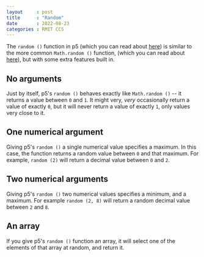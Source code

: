 ```yaml
---
layout     : post
title      : "Random"
date       : 2022-08-23
categories : RMIT CCS
---
```


The `random ()` function in p5 (which you can read about [here](https://p5js.org/reference/#/p5/random)) is similar to the more common `Math.random ()` function, (which you can read about [here](https://developer.mozilla.org/en-US/docs/Web/JavaScript/Reference/Global_Objects/Math/random)), but with some extra features built in.

##  No arguments

Just by itself, p5's `random ()` behaves exactly like `Math.random ()` -- it returns a value between `0` and `1`.  It might very, *very* occasionally return a value of exactly `0`, but it will never return a value of exactly `1`, only values very close to it.

##  One numerical argument

Giving p5's `random ()` a single numerical value specifies a maximum.  In this case, the function returns a random value between `0` and that maximum.  For example, `random (2)` will return a decimal value between `0` and `2`.

##  Two numerical arguments

Giving p5's `random ()` two numerical values specifies a minimum, and a maximum.  For example `random (2, 8)` will return a random decimal value between `2` and `8`.

##  An array

If you give p5's `random ()` function an array, it will select one of the elements of that array at random, and return it.